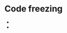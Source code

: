 # Code freezing

- [](http://docs.python-guide.org/en/latest/shipping/freezing/)
- [](https://github.com/jiahaog/nativefier)
